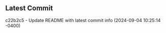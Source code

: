 
## Latest Commit
c22b2c5 - Update README with latest commit info (2024-09-04 10:25:14 -0400) <Yunxi-Zhou>
